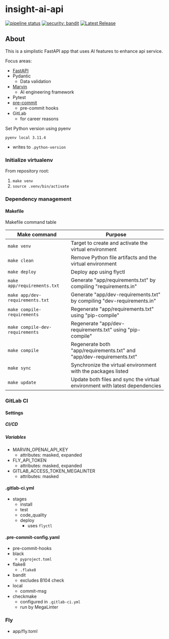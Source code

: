 # insight-ai-api

[![pipeline status](https://gitlab.com/johndutchover/insight-ai-api/badges/main/pipeline.svg)](https://gitlab.com/johndutchover/insight-ai-api/-/commits/main)
[![security: bandit](https://img.shields.io/badge/security-bandit-yellow.svg)](https://github.com/PyCQA/bandit)
[![Latest Release](https://gitlab.com/johndutchover/insight-ai-api/-/badges/release.svg)](https://gitlab.com/johndutchover/insight-ai-api/-/releases)


## About

This is a simplistic FastAPI app that uses AI features to enhance api service.

Focus areas:

- [FastAPI](https://github.com/tiangolo/fastapi)
- Pydantic
    - Data validation
- [Marvin](https://github.com/prefecthq/marvin)
    - AI engineering framework
- Pytest
- [pre-commit](https://github.com/pre-commit/pre-commit)
    - pre-commit hooks
- GitLab
    - for career reasons

Set Python version using pyenv

`pyenv local 3.11.4`

- writes to `.python-version`

### Initialize virtualenv

From repository root:

1. `make venv`
2. `source .venv/bin/activate`

### Dependency management

#### Makefile

Makefile command table

| Make command                    | Purpose                                                                     |
|---------------------------------|-----------------------------------------------------------------------------|
| `make venv`                     | Target to create and activate the virtual environment                       |
| `make clean`                    | Remove Python file artifacts and the virtual environment                    |
| `make deploy`                   | Deploy app using flyctl                                                     |
| `make app/requirements.txt`     | Generate "app/requirements.txt" by compiling "requirements.in"              |
| `make app/dev-requirements.txt` | Generate "app/dev-requirements.txt" by compiling "dev-requirements.in"      |
| `make compile-requirements`     | Regenerate "app/requirements.txt" using "pip-compile"                       |
| `make compile-dev-requirements` | Regenerate "app/dev-requirements.txt" using "pip-compile"                   |
| `make compile`                  | Regenerate both "app/requirements.txt" and "app/dev-requirements.txt"       |
| `make sync`                     | Synchronize the virtual environment with the packages listed                |
| `make update`                   | Update both files and sync the virtual environment with latest dependencies |

### GitLab CI

#### Settings

##### CI/CD

##### Variables

- MARVIN_OPENAI_API_KEY
    - attributes: masked, expanded
- FLY_API_TOKEN
    - attributes: masked, expanded
- GITLAB_ACCESS_TOKEN_MEGALINTER
  - attributes: masked

#### .gitlab-ci.yml

- stages
    - install
    - test
    - code_quality
    - deploy
        - uses `flyctl`

#### .pre-commit-config.yaml

- pre-commit-hooks
- black
  - `pyproject.toml`
- flake8
  - `.flake8`
- bandit
  - excludes B104 check
- local
  - commit-msg
- checkmake
  - configured in `.gitlab-ci.yml`
  - run by MegaLinter

### Fly

- app/fly.toml
